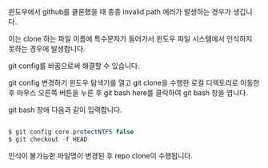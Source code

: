윈도우에서 github를 클론했을 때 종종 invalid path 에러가 발생하는 경우가 생깁니다.

이는 clone 하는 파일 이름에 특수문자가 들어가서 윈도우 파일 시스템에서 인식하지 못하는 경우에 발생합니다.

git config를 바꿈으로써 해결할 수 있습니다.

git config 변경하기
윈도우 탐색기를 열고 git clone을 수행한 로컬 디렉토리로 이동한 후 마우스 오른쪽 버튼을 누른 후 git bash here를 클릭하여 git bash 창을 엽니다.

git bash 창에 다음과 같이 입력합니다.


```java

$ git config core.protectNTFS false 
$ git checkout -f HEAD


```
인식이 불가능한 파일명이 변경된 후 repo clone이 수행됩니다.


